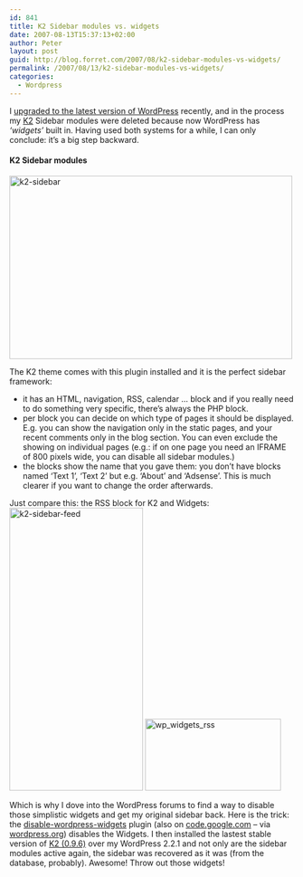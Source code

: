 ```yaml
---
id: 841
title: K2 Sidebar modules vs. widgets
date: 2007-08-13T15:37:13+02:00
author: Peter
layout: post
guid: http://blog.forret.com/2007/08/k2-sidebar-modules-vs-widgets/
permalink: /2007/08/13/k2-sidebar-modules-vs-widgets/
categories:
  - Wordpress
---
```

I [upgraded to the latest version of WordPress](http://blog.forret.com/2007/07/test-your-karma-early-in-the-morning/) recently, and in the process my [K2](http://getk2.com/) Sidebar modules were deleted because now WordPress has _&#8216;widgets&#8217;_ built in. Having used both systems for a while, I can only conclude: it&#8217;s a big step backward.

#### K2 Sidebar modules

[<img  width="500" src="http://farm2.static.flickr.com/1392/1103843665_fcb8cefb67.jpg" alt="k2-sidebar" height="324" />](http://www.flickr.com/photos/pforret/1103843665/ "Photo Sharing")

The K2 theme comes with this plugin installed and it is the perfect sidebar framework:

  * it has an HTML, navigation, RSS, calendar &#8230; block and if you really need to do something very specific, there&#8217;s always the PHP block.
  * per block you can decide on which type of pages it should be displayed. E.g. you can show the navigation only in the static pages, and your recent comments only in the blog section. You can even exclude the showing on individual pages (e.g.: if on one page you need an IFRAME of 800 pixels wide, you can disable all sidebar modules.)
  * the blocks show the name that you gave them: you don&#8217;t have blocks named &#8216;Text 1&#8217;, &#8216;Text 2&#8217; but e.g. &#8216;About&#8217; and &#8216;Adsense&#8217;. This is much clearer if you want to change the order afterwards.

Just compare this: the RSS block for K2 and Widgets:  
[<img  width="236" src="http://farm2.static.flickr.com/1306/1103843121_50826cd7ee.jpg" alt="k2-sidebar-feed" height="500" />](http://www.flickr.com/photos/pforret/1103843121/ "Photo Sharing") [<img  width="240" src="http://farm2.static.flickr.com/1130/1103848243_e722b84928_m.jpg" alt="wp_widgets_rss" height="127" />](http://www.flickr.com/photos/pforret/1103848243/ "Photo Sharing")

Which is why I dove into the WordPress forums to find a way to disable those simplistic widgets and get my original sidebar back. Here is the trick: the [disable-wordpress-widgets](http://schulte.mn/2007/05/04/disable-wordpress-widgets/) plugin (also on [code.google.com](http://code.google.com/p/kaytwo/issues/detail?id=284) &#8211; via [wordpress.org](http://wordpress.org/extend/plugins/disable-wordpress-widgets/)) disables the Widgets. I then installed the lastest stable version of [K2 (0.9.6)](http://getk2.com/download/) over my WordPress 2.2.1 and not only are the sidebar modules active again, the sidebar was recovered as it was (from the database, probably). Awesome! Throw out those widgets!